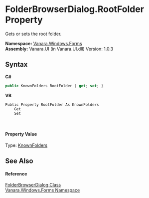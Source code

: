 # FolderBrowserDialog.RootFolder Property 
 

Gets or sets the root folder.

**Namespace:**&nbsp;<a href="c580cf52-4028-70db-28d0-f9b1abc03861">Vanara.Windows.Forms</a><br />**Assembly:**&nbsp;Vanara.UI (in Vanara.UI.dll) Version: 1.0.3

## Syntax

**C#**<br />
``` C#
public KnownFolders RootFolder { get; set; }
```

**VB**<br />
``` VB
Public Property RootFolder As KnownFolders
	Get
	Set
```

<br />

#### Property Value
Type: <a href="f6da0e57-2310-1224-0de5-3714d2aa9301">KnownFolders</a>

## See Also


#### Reference
<a href="2b00e7ee-51e3-9316-ccb1-20970f8e1755">FolderBrowserDialog Class</a><br /><a href="c580cf52-4028-70db-28d0-f9b1abc03861">Vanara.Windows.Forms Namespace</a><br />